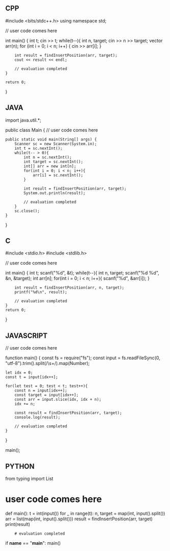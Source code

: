 ## CPP

#include <bits/stdc++.h>
using namespace std;

// user code comes here

int main() {
    int t;
    cin >> t;
    while(t--){
        int n, target;
        cin >> n >> target;
        vector<int> arr(n);
        for (int i = 0; i < n; i++) {
            cin >> arr[i];
        }

        int result = findInsertPosition(arr, target);
        cout << result << endl;

        // evaluation completed
    }

    return 0;
}

## JAVA

import java.util.*;

public class Main {
    // user code comes here

    public static void main(String[] args) {
        Scanner sc = new Scanner(System.in);
        int t = sc.nextInt();
        while(t-- > 0){
            int n = sc.nextInt();
            int target = sc.nextInt();
            int[] arr = new int[n];
            for(int i = 0; i < n; i++){
                arr[i] = sc.nextInt();
            }

            int result = findInsertPosition(arr, target);
            System.out.println(result);

            // evaluation completed
        }
        sc.close();
    }
}

## C

#include <stdio.h>
#include <stdlib.h>

// user code comes here

int main() {
    int t;
    scanf("%d", &t);
    while(t--){
        int n, target;
        scanf("%d %d", &n, &target);
        int arr[n];
        for(int i = 0; i < n; i++){
            scanf("%d", &arr[i]);
        }

        int result = findInsertPosition(arr, n, target);
        printf("%d\n", result);

        // evaluation completed
    }
    return 0;
}

## JAVASCRIPT

// user code comes here

function main() {
    const fs = require("fs");
    const input = fs.readFileSync(0, "utf-8").trim().split(/\s+/).map(Number);

    let idx = 0;
    const t = input[idx++];

    for(let test = 0; test < t; test++){
        const n = input[idx++];
        const target = input[idx++];
        const arr = input.slice(idx, idx + n);
        idx += n;

        const result = findInsertPosition(arr, target);
        console.log(result);

        // evaluation completed
    }
}

main();

## PYTHON

from typing import List

# user code comes here

def main():
    t = int(input())
    for _ in range(t):
        n, target = map(int, input().split())
        arr = list(map(int, input().split()))
        result = findInsertPosition(arr, target)
        print(result)

        # evaluation completed

if __name__ == "__main__":
    main()
